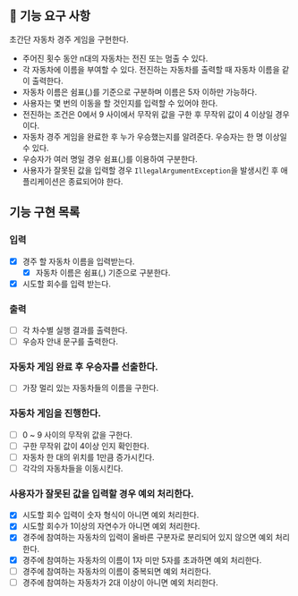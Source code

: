## 🚀 기능 요구 사항

초간단 자동차 경주 게임을 구현한다.

- 주어진 횟수 동안 n대의 자동차는 전진 또는 멈출 수 있다.
- 각 자동차에 이름을 부여할 수 있다. 전진하는 자동차를 출력할 때 자동차 이름을 같이 출력한다.
- 자동차 이름은 쉼표(,)를 기준으로 구분하며 이름은 5자 이하만 가능하다.
- 사용자는 몇 번의 이동을 할 것인지를 입력할 수 있어야 한다.
- 전진하는 조건은 0에서 9 사이에서 무작위 값을 구한 후 무작위 값이 4 이상일 경우이다.
- 자동차 경주 게임을 완료한 후 누가 우승했는지를 알려준다. 우승자는 한 명 이상일 수 있다.
- 우승자가 여러 명일 경우 쉼표(,)를 이용하여 구분한다.
- 사용자가 잘못된 값을 입력할 경우 `IllegalArgumentException`을 발생시킨 후 애플리케이션은 종료되어야 한다.

## 기능 구현 목록

### 입력

- [x] 경주 할 자동차 이름을 입력받는다.
  - [x] 자동차 이름은 쉼표(,) 기준으로 구분한다.
- [x] 시도할 회수를 입력 받는다.

### 출력

- [ ] 각 차수별 실행 결과를 출력한다.
- [ ] 우승자 안내 문구를 출력한다.

### 자동차 게임 완료 후 우승자를 선출한다.

- [ ] 가장 멀리 있는 자동차들의 이름을 구한다.

### 자동차 게임을 진행한다.

- [ ] 0 ~ 9 사이의 무작위 값을 구한다.
- [ ] 구한 무작위 값이 4이상 인지 확인한다.
- [ ] 자동차 한 대의 위치를 1만큼 증가시킨다.
- [ ] 각각의 자동차들을 이동시킨다.

### 사용자가 잘못된 값을 입력할 경우 예외 처리한다.

- [x] 시도할 회수 입력이 숫자 형식이 아니면 예외 처리한다.
- [x] 시도할 회수가 1이상의 자연수가 아니면 예외 처리한다.
- [x] 경주에 참여하는 자동차의 입력이 올바른 구분자로 분리되어 있지 않으면 예외 처리한다.
- [x] 경주에 참여하는 자동차의 이름이 1자 미만 5자를 초과하면 예외 처리한다.
- [ ] 경주에 참여하는 자동차의 이름이 중복되면 예외 처리한다.
- [ ] 경주에 참여하는 자동차가 2대 이상이 아니면 예외 처리한다.
